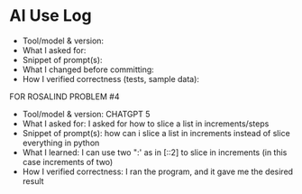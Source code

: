 # AI Use Log
- Tool/model & version:
- What I asked for:
- Snippet of prompt(s):
- What I changed before committing:
- How I verified correctness (tests, sample data):


FOR ROSALIND PROBLEM #4
- Tool/model & version: CHATGPT 5
- What I asked for: I asked for how to slice a list in increments/steps
- Snippet of prompt(s): how can i slice a list in increments instead of slice everything in python
- What I learned: I can use two ":' as in [::2] to slice in increments (in this case increments of two)
- How I verified correctness: I ran the program, and it gave me the desired result
